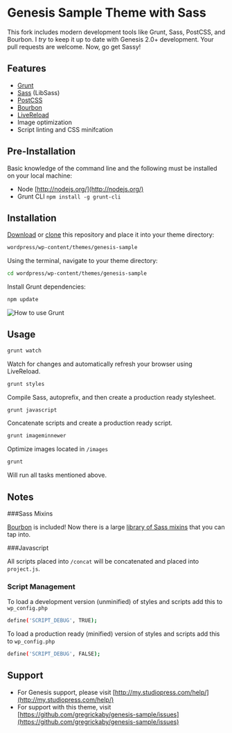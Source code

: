 Genesis Sample Theme with Sass
===

This fork includes modern development tools like Grunt, Sass, PostCSS, and Bourbon. I *try* to keep it up to date with Genesis 2.0+ development. Your pull requests are welcome. Now, go get Sassy!

## Features
* [Grunt](https://github.com/gruntjs/grunt)
* [Sass](https://github.com/sass/node-sass) (LibSass)
* [PostCSS](https://github.com/postcss/postcss)
* [Bourbon](http://bourbon.io/)
* [LiveReload](https://github.com/livereload/LiveReload)
* Image optimization
* Script linting and CSS minifcation

## Pre-Installation

Basic knowledge of the command line and the following must be installed on your local machine:

* Node [http://nodejs.org/](http://nodejs.org/)
* Grunt CLI `npm install -g grunt-cli`

## Installation

[Download](https://github.com/gregrickaby/genesis-sample/archive/master.zip) or [clone](https://github.com/gregrickaby/genesis-sample.git) this repository and place it into your theme directory:

```bash
wordpress/wp-content/themes/genesis-sample
```

Using the terminal, navigate to your theme directory:

```bash
cd wordpress/wp-content/themes/genesis-sample
```

Install Grunt dependencies:

```bash
npm update
```

![How to use Grunt](https://dl.dropbox.com/s/hic5rpb6b5kv4i2/genesis-sample-theme-setup.gif?dl=0)

## Usage

```bash
grunt watch
```

Watch for changes and automatically refresh your browser using LiveReload.

```bash
grunt styles
```
Compile Sass, autoprefix, and then create a production ready stylesheet.

```bash
grunt javascript
```

Concatenate scripts and create a production ready script.

```bash
grunt imageminnewer
```

Optimize images located in `/images`

```bash
grunt
```

Will run all tasks mentioned above.

## Notes

###Sass Mixins

[Bourbon](http://bourbon.io/) is included! Now there is a large [library of Sass mixins](http://bourbon.io/docs/) that you can tap into.

###Javascript

All scripts placed into `/concat` will be concatenated and placed into `project.js`.

### Script Management

To load a development version (unminified) of styles and scripts add this to `wp_config.php`

```bash
define('SCRIPT_DEBUG', TRUE);
```

To load a production ready (minified) version of styles and scripts add this to `wp_config.php`

```bash
define('SCRIPT_DEBUG', FALSE);
```

## Support

* For Genesis support, please visit [http://my.studiopress.com/help/](http://my.studiopress.com/help/)
* For support with this theme, visit [https://github.com/gregrickaby/genesis-sample/issues](https://github.com/gregrickaby/genesis-sample/issues)
